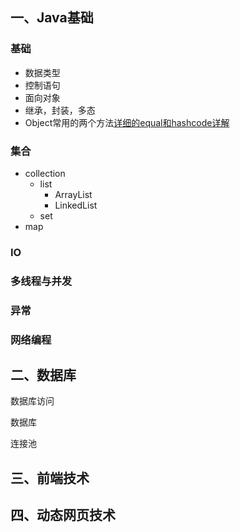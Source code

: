 ##  **一、Java基础**

### 基础

-   数据类型
-   控制语句
-   面向对象
-   继承，封装，多态
-   Object常用的两个方法[详细的equal和hashcode详解](https://blog.csdn.net/zj15527620802/article/details/88547914)

### 集合

-   collection
    -   list
        -   ArrayList
        -   LinkedList
    -   set
-   map

### IO



### 多线程与并发



### 异常



### 网络编程



##  **二、数据库**

数据库访问

数据库

连接池



##  **三、前端技术**





## **四、动态网页技术**